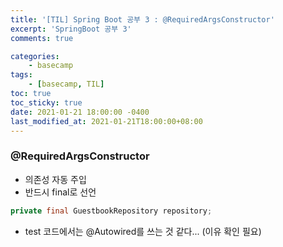 ```yaml
---
title: '[TIL] Spring Boot 공부 3 : @RequiredArgsConstructor'
excerpt: 'SpringBoot 공부 3'
comments: true

categories:
    - basecamp
tags:
    - [basecamp, TIL]
toc: true
toc_sticky: true
date: 2021-01-21 18:00:00 -0400
last_modified_at: 2021-01-21T18:00:00+08:00
---
```


### @RequiredArgsConstructor

-   의존성 자동 주입
-   반드시 final로 선언

```java
private final GuestbookRepository repository;
```

-   test 코드에서는 @Autowired를 쓰는 것 같다... (이유 확인 필요)

